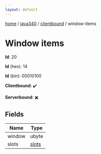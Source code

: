 ```yaml
---
layout: default
---
```


[home](/)  /  [java340](/protocol/java340)  /  [clientbound](/protocol/java340/clientbound)  /  window-items

# Window items

**Id**: 20

**Id** (hex): 14

**Id** (bin): 00010100

**Clientbound**: ✔️

**Serverbound**: ✖️

## Fields

Name | Type
---|---
window | ubyte
slots | [slots](/protocol/java340/arrays)

